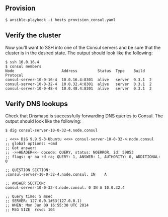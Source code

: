 Provision
----------
```
$ ansible-playbook -i hosts provision_consul.yaml
```

Verify the cluster
-------------------
Now you'll want to SSH into one of the Consul servers and be sure that the cluster is in the desired state. The output should look like the following:

```
$ ssh 10.0.16.4
$ consul members
Node                     Address         Status  Type    Build  Protocol
consul-server-10-0-16-4  10.0.16.4:8301  alive   server  0.3.1  2
consul-server-10-0-32-4  10.0.32.4:8301  alive   server  0.3.1  2
consul-server-10-0-48-4  10.0.48.4:8301  alive   server  0.3.1  2
```

Verify DNS lookups
--------------------
Check that Dnsmasq is successfully forwarding DNS queries to Consul. The output should look like the following:

```
$ dig consul-server-10-0-32-4.node.consul

; <<>> DiG 9.9.5-3-Ubuntu <<>> consul-server-10-0-32-4.node.consul
;; global options: +cmd
;; Got answer:
;; ->>HEADER<<- opcode: QUERY, status: NOERROR, id: 59853
;; flags: qr aa rd ra; QUERY: 1, ANSWER: 1, AUTHORITY: 0, ADDITIONAL: 0

;; QUESTION SECTION:
;consul-server-10-0-32-4.node.consul. IN    A

;; ANSWER SECTION:
consul-server-10-0-32-4.node.consul. 0 IN A 10.0.32.4

;; Query time: 5 msec
;; SERVER: 127.0.0.1#53(127.0.0.1)
;; WHEN: Mon Jun 09 16:55:30 UTC 2014
;; MSG SIZE  rcvd: 104
```
